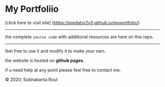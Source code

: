 # My Portfoliio
[click here to visit site] (https://predator2v0.github.io/myportfolio/)

---
the complete `source code` with additional resources are here on this repo.
***
feel free to use it and modify it to make your own.

the website is hosted on **github pages**.

if u need help at any point please feel free to contact me.

&copy; 2020, Subhakanta Roul
